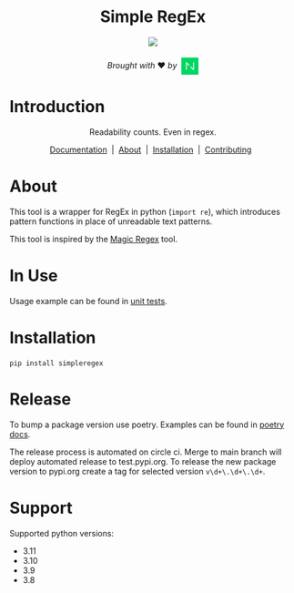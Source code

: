 <div style="text-align: center;">
  <h1>Simple RegEx</h1>
</div>

<div style="text-align: center;">
    <image src="https://circleci.com/gh/netguru/SimpleRegEx.svg?style=svg"></image>
</div>

<div style="text-align: center;">
  <br/>
<em>Brought with</em>&nbsp;❤️&nbsp;<em>by</em>&nbsp;
<a href="https://www.netguru.com">
<img style="vertical-align:middle" alt="Netguru logo" src='./docs/readme_netguru_logo.png' width='30'/></a>
</div>

# Introduction

<p style="text-align: center;">
  Readability counts. Even in regex.
</p>

<div style="text-align: center;">

[Documentation](./docs/index.md) &nbsp;|&nbsp;
[About](#about) &nbsp;|&nbsp;
[Installation](#installation) &nbsp;|&nbsp;
[Contributing](./docs/CONTRIBUTING.md) &nbsp;

</div>

# About

This tool is a wrapper for RegEx in python (`import re`), which introduces pattern
functions in place of unreadable text patterns.

This tool is inspired by the [Magic Regex](https://github.com/danielroe/magic-regexp) tool.

# In Use

Usage example can be found
in [unit tests](https://github.com/netguru/SimpleRegEx/blob/main/simpleregex/tests/test_email.py).

# Installation

```
pip install simpleregex
```

# Release

To bump a package version use poetry. Examples can be found
in [poetry docs](https://python-poetry.org/docs/cli/#version).

The release process is automated on circle ci.
Merge to main branch will deploy automated release to test.pypi.org.
To release the new package version to pypi.org create a tag for selected version `v\d+\.\d+\.\d+`.

# Support

Supported python versions:

- 3.11
- 3.10
- 3.9
- 3.8
